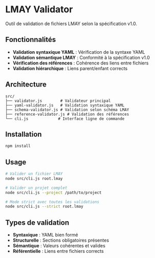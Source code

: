 # LMAY Validator

Outil de validation de fichiers LMAY selon la spécification v1.0.

## Fonctionnalités

- **Validation syntaxique YAML** : Vérification de la syntaxe YAML
- **Validation sémantique LMAY** : Conformité à la spécification v1.0
- **Vérification des références** : Cohérence des liens entre fichiers
- **Validation hiérarchique** : Liens parent/enfant corrects

## Architecture

```
src/
├── validator.js        # Validateur principal
├── yaml-validator.js   # Validation syntaxique YAML
├── schema-validator.js # Validation selon schéma LMAY
├── reference-validator.js # Validation des références
└── cli.js             # Interface ligne de commande
```

## Installation

```bash
npm install
```

## Usage

```bash
# Valider un fichier LMAY
node src/cli.js root.lmay

# Valider un projet complet
node src/cli.js --project /path/to/project

# Mode strict avec toutes les validations
node src/cli.js --strict root.lmay
```

## Types de validation

- **Syntaxique** : YAML bien formé
- **Structurelle** : Sections obligatoires présentes
- **Sémantique** : Valeurs cohérentes et valides
- **Référentielle** : Liens entre fichiers corrects